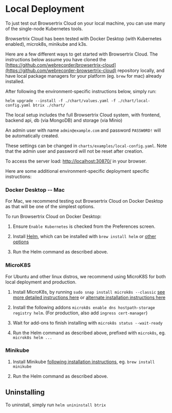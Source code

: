 # Local Deployment

To just test out Browsertrix Cloud on your local machine, you can use many of the single-node Kubernetes tools.

Browsertrix Cloud has been tested with Docker Desktop (with Kubernetes enabled), microk8s, minikube and k3s.

Here are a few different ways to get started with Browsertrix Cloud. The instructions below assume you have cloned
the [https://github.com/webrecorder/browsertrix-cloud](https://github.com/webrecorder-browsertrix-cloud) repository locally,
and have local package managers for your platform (eg. `brew` for mac) already installed.

After following the environment-specific instructions below, simply run: 

`helm upgrade --install -f ./chart/values.yaml -f ./chart/local-config.yaml btrix ./chart/`

The local setup includes the full Browsertrix Cloud system, with frontend, backend api, db (via MongoDB) and storage (via Minio)

An admin user with name `admin@example.com` and password `PASSW0RD!` will be automatically created.

These settings can be changed in `charts/examples/local-config.yaml`. Note that the admin user and password will not be reset after creation.

To access the server load: [http://localhost:30870/](http://localhost:30870/) in your browser.

Here are some additional environment-specific deployment specific instructions:

### Docker Desktop -- Mac

For Mac, we recommend testing out Browsertrix Cloud on Docker Desktop as that will be one of the simplest options.

To run Browsertrix Cloud on Docker Desktop:

1. Ensure `Enable Kubernetes` is checked from the Preferences screen.

2. Install [Helm](https://helm.sh/), which can be installed with `brew install helm` or [other options](https://helm.sh/docs/intro/install/)

3. Run the Helm command as described above.

### MicroK8S

For Ubuntu and other linux distros, we recommend using MicroK8S for both local deployment and production.

1. Install MicroK8s, by running `sudo snap install microk8s --classic` [see more detailed instructions here](https://microk8s.io/docs/getting-started) or [alternate installation instructions here](https://microk8s.io/docs/install-alternatives)

2. Install the following addons `microk8s enable dns hostpath-storage registry helm`. (For production, also add `ingress cert-manager`)

3. Wait for add-ons to finish installing with `microk8s status --wait-ready`

4. Run the Helm command as described above, prefixed with `microk8s`, eg. `microk8s helm ...`

### Minikube

1. Install Minikube [following installation instructions](https://minikube.sigs.k8s.io/docs/start/), eg. `brew install minikube`

2. Run the Helm command as described above.

## Uninstalling

To uninstall, simply run `helm unininstall btrix`

